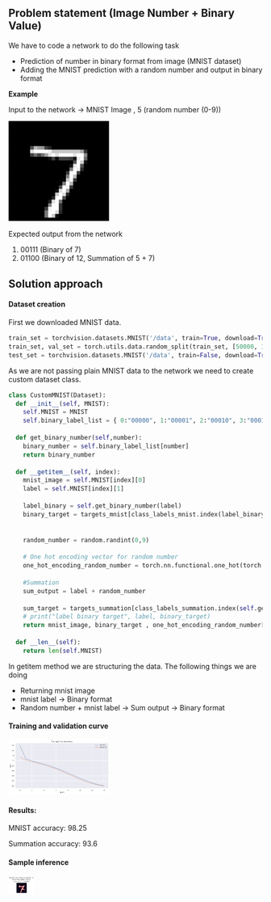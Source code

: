## Problem statement (Image Number + Binary Value)

We have to code a network to do the following task

- Prediction of number in binary format from image (MNIST dataset)
- Adding the MNIST prediction with a random number and output in binary format

**Example**

Input to the network ->  MNIST Image  , 5 (random number (0-9))                              

<img src="pics\dataset_sample.png" alt="sample_image" width="200" />


Expected output from the network

1. 00111 (Binary of 7)
2. 01100 (Binary of 12, Summation of 5 + 7)



## Solution approach



#### Dataset creation

First we downloaded MNIST data. 

```python
train_set = torchvision.datasets.MNIST('/data', train=True, download=True, transform=train_transforms)
train_set, val_set = torch.utils.data.random_split(train_set, [50000, 10000])
test_set = torchvision.datasets.MNIST('/data', train=False, download=True, transform=test_transforms)
```



As we are not passing plain MNIST data to the network we need to create custom dataset class.

```python
class CustomMNIST(Dataset):
  def __init__(self, MNIST):
    self.MNIST = MNIST
    self.binary_label_list = { 0:"00000", 1:"00001", 2:"00010", 3:"00011", 4:"00100", 5:"00101", 6:"00110", 7:"00111", 8:"01000", 9:"01001", 10:"01010", 11: "01011", 12:"01100", 13:"01101", 14:"01110", 15:"01111", 16:"10000", 17:"10001", 18:"10010"} 

  def get_binary_number(self,number):
    binary_number = self.binary_label_list[number]
    return binary_number

  def __getitem__(self, index):
    mnist_image = self.MNIST[index][0]
    label = self.MNIST[index][1]

    label_binary = self.get_binary_number(label)
    binary_target = targets_mnist[class_labels_mnist.index(label_binary)]


    random_number = random.randint(0,9)
    
    # One hot encoding vector for random number  
    one_hot_encoding_random_number = torch.nn.functional.one_hot(torch.arange(0, 10))

    #Summation
    sum_output = label + random_number

    sum_target = targets_summation[class_labels_summation.index(self.get_binary_number(sum_output))]
    # print("label binary target", label, binary_target)
    return mnist_image, binary_target , one_hot_encoding_random_number[random_number], sum_target

  def __len__(self):
    return len(self.MNIST)

```



In getitem method we are structuring the data. The following things we are doing

- Returning mnist image
- mnist label -> Binary format 
- Random number + mnist label -> Sum output -> Binary format



#### Training and validation curve



<img src="pics\training_curve.png" alt="sample_image" width="200" />

#### Results:

MNIST accuracy: 98.25

Summation accuracy: 93.6



#### Sample inference

<img src="pics\result_sample.png" alt="sample_image" style="zoom:25%;" />
